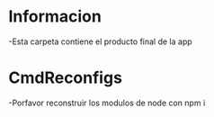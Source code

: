 # Informacion
-Esta carpeta contiene el producto final de la app

# CmdReconfigs
-Porfavor reconstruir los modulos de node con npm i